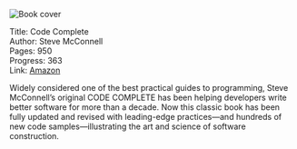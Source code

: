![Book cover](cover.jpg)

Title: Code Complete<br>
Author: Steve McConnell<br>
Pages:    950<br>
Progress:  363<br>
Link: [Amazon](http://www.amazon.co.uk/Code-Complete-Practical-Handbook-Construction/dp/0735619670/)<br>

Widely considered one of the best practical guides to programming, Steve McConnell’s original CODE COMPLETE has been helping developers write better software for more than a decade. Now this classic book has been fully updated and revised with leading-edge practices—and hundreds of new code samples—illustrating the art and science of software construction. 
